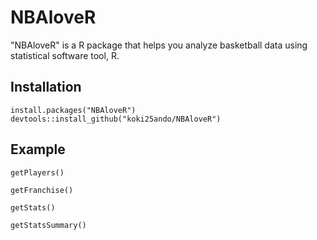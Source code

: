 # NBAloveR

"NBAloveR" is a R package that helps you analyze basketball data using statistical software tool, R.

## Installation

```
install.packages("NBAloveR")
devtools::install_github("koki25ando/NBAloveR")
```

## Example

```
getPlayers()
```

```
getFranchise()
```

```
getStats()
```

```
getStatsSummary()
```
